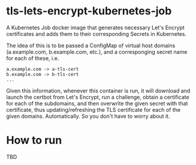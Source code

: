 # tls-lets-encrypt-kubernetes-job
A Kubernetes Job docker image that generates necessary Let's Encrypt certificates
and adds them to their corresponding Secrets in Kubernetes.

The idea of this is to be passed a ConfigMap of virtual host domains (a.example.com, b.example.com, etc.), and a corresponging secret name for each of these, i.e.
```
a.example.com -> a-tls-cert
b.example.com -> b-tls-cert
...
```

Given this information, whenever this container is run,
it will download and launch the certbot from Let's Encrypt,
run a challenge, obtain a certificate for each of the subdomains,
and then overwrite the given secret with that certificate,
thus updating/refreshing the TLS certificate for each of the given domains.
Automatically.
So you don't have to worry about it.

# How to run

TBD
